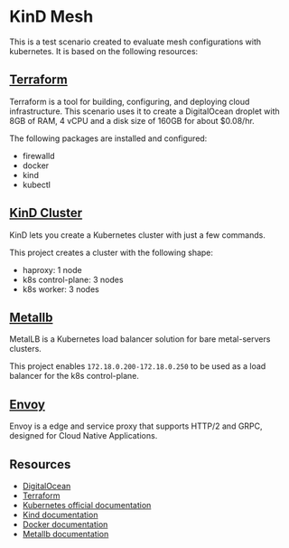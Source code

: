 # KinD Mesh

This is a test scenario created to evaluate mesh configurations with kubernetes. It is based on the following resources:

## [Terraform](./terraform/README.md)

Terraform is a tool for building, configuring, and deploying cloud infrastructure. This scenario uses it to create a DigitalOcean droplet with 8GB of RAM, 4 vCPU and a disk size of 160GB for about $0.08/hr.

The following packages are installed and configured:
* firewalld
* docker
* kind
* kubectl

## [KinD Cluster](./kind/README.md)
KinD lets you create a Kubernetes cluster with just a few commands. 

This project creates a cluster with the following shape:

* haproxy: 1 node
* k8s control-plane: 3 nodes
* k8s worker: 3 nodes

## [Metallb](./metallb/README.md)

MetalLB is a Kubernetes load balancer solution for bare metal-servers clusters.

This project enables `172.18.0.200-172.18.0.250` to be used as a load balancer for the k8s control-plane.

## [Envoy](./envoy/README.md)

Envoy is a edge and service proxy that supports HTTP/2 and GRPC, designed for Cloud Native Applications.


## Resources

* [DigitalOcean](https://www.digitalocean.com/)
* [Terraform](https://www.terraform.io/)
* [Kubernetes official documentation](https://kubernetes.io/docs/concepts/cluster-administration/addons/)
* [Kind documentation](https://kind.sigs.k8s.io/docs/user/quickstart/)
* [Docker documentation](https://docs.docker.com/engine/installation/linux/docker-ce/)
* [Metallb documentation](https://metallb.github.io/metallb/)

